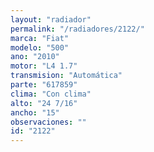 ```yaml
---
layout: "radiador"
permalink: "/radiadores/2122/"
marca: "Fiat"
modelo: "500"
ano: "2010"
motor: "L4 1.7"
transmision: "Automática"
parte: "617859"
clima: "Con clima"
alto: "24 7/16"
ancho: "15"
observaciones: ""
id: "2122"
---
```



